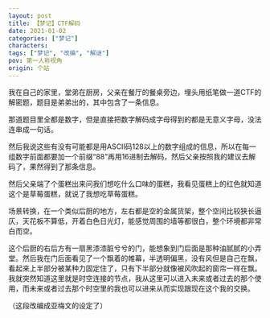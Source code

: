```yaml
---
layout: post
title: 【梦记】CTF解码
date: 2021-01-02
categories: ["梦记"]
characters: 
tags: ["梦记", "改编", "解谜"]
pov: 第一人称视角
origin: 个站
---
```


我在自己的家里，堂弟在厨房，父亲在餐厅的餐桌旁边，埋头用纸笔做一道CTF的解密题，题目是弟弟出的，其中包含了一条信息。

那道题目里全都是数字，但是直接把数字解码成字母得到的都是无意义字母，没法连串成一句话。

然后我说这些有没有可能都是用ASCII码128以上的数字组成的信息，所以在每一组数字前面都要加一个前缀“88”再用16进制去解码，然后父亲按照我的建议去解码了，果然得到了那条信息。

然后父亲端了个蛋糕出来问我们想吃什么口味的蛋糕，我看见蛋糕上的红色就知道这个是草莓蛋糕，就说了我想吃草莓蛋糕。

场景转换，在一个类似后厨的地方，左右都是空的金属货架，整个空间比较狭长逼仄，天花板不算低，开着白色日光灯，能感觉周围的墙等都很白，整个环境都非常白而空。

这个后厨的右后方有一扇黑漆漆脏兮兮的门，能想象到门后面是那种油腻腻的小弄堂。然后我在门后面看见了一个飘着的帷幕，半透明偏黑，没有风但是自己在飘，看起来上半部分被某种力固定住了，只有下半部分就像被风吹起的窗帘一样在飘。我就突然知道这里就是时空连接的节点，我从这里可以进入未来或者过去的那个使用，而未来或者过去那个时空里的我也可以进来从而实现跟现在这个我的交换。

（这段改编成亚梅文的设定了）